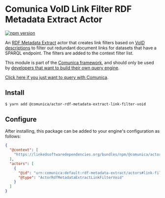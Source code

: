 # Comunica VoID Link Filter RDF Metadata Extract Actor

[![npm version](https://badge.fury.io/js/%40comunica%2Factor-rdf-metadata-extract-link-filter-void.svg)](https://www.npmjs.com/package/@comunica/actor-rdf-metadata-extract-link-filter-void)

An [RDF Metadata Extract](https://github.com/comunica/comunica/tree/master/packages/bus-rdf-metadata-extract) actor that
creates link filters based on [VoID descriptions](https://www.w3.org/TR/void/) to filter out redundant document links for datasets that have a SPARQL endpoint.
The filters are added to the context filter list.

This module is part of the [Comunica framework](https://github.com/comunica/comunica),
and should only be used by [developers that want to build their own query engine](https://comunica.dev/docs/modify/).

[Click here if you just want to query with Comunica](https://comunica.dev/docs/query/).

## Install

```bash
$ yarn add @comunica/actor-rdf-metadata-extract-link-filter-void
```

## Configure

After installing, this package can be added to your engine's configuration as follows:
```json
{
  "@context": [
    "https://linkedsoftwaredependencies.org/bundles/npm/@comunica/actor-rdf-metadata-extract-link-filter-void/^0.0.0/components/context.jsonld"
  ],
  "actors": [
    {
      "@id": "urn:comunica:default:rdf-metadata-extract/actors#link-filter-void",
      "@type": "ActorRdfMetadataExtractLinkFilterVoid"
    }
  ]
}
```
